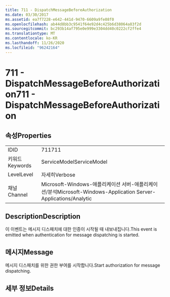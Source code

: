 ```yaml
---
title: 711 - DispatchMessageBeforeAuthorization
ms.date: 03/30/2017
ms.assetid: ea7f7228-e642-441d-9470-6609a9fe08f0
ms.openlocfilehash: ab44d8bb3c9541f64e92d4c425b6d38064a83f2d
ms.sourcegitcommit: bc293b14af795e0e999e3304dd40c0222cf2ffe4
ms.translationtype: MT
ms.contentlocale: ko-KR
ms.lasthandoff: 11/26/2020
ms.locfileid: "96242164"
---
```

# <a name="711---dispatchmessagebeforeauthorization"></a><span data-ttu-id="271b1-102">711 - DispatchMessageBeforeAuthorization</span><span class="sxs-lookup"><span data-stu-id="271b1-102">711 - DispatchMessageBeforeAuthorization</span></span>

## <a name="properties"></a><span data-ttu-id="271b1-103">속성</span><span class="sxs-lookup"><span data-stu-id="271b1-103">Properties</span></span>  
  
|||  
|-|-|  
|<span data-ttu-id="271b1-104">ID</span><span class="sxs-lookup"><span data-stu-id="271b1-104">ID</span></span>|<span data-ttu-id="271b1-105">711</span><span class="sxs-lookup"><span data-stu-id="271b1-105">711</span></span>|  
|<span data-ttu-id="271b1-106">키워드</span><span class="sxs-lookup"><span data-stu-id="271b1-106">Keywords</span></span>|<span data-ttu-id="271b1-107">ServiceModel</span><span class="sxs-lookup"><span data-stu-id="271b1-107">ServiceModel</span></span>|  
|<span data-ttu-id="271b1-108">Level</span><span class="sxs-lookup"><span data-stu-id="271b1-108">Level</span></span>|<span data-ttu-id="271b1-109">자세히</span><span class="sxs-lookup"><span data-stu-id="271b1-109">Verbose</span></span>|  
|<span data-ttu-id="271b1-110">채널</span><span class="sxs-lookup"><span data-stu-id="271b1-110">Channel</span></span>|<span data-ttu-id="271b1-111">Microsoft-Windows-애플리케이션 서버-애플리케이션/분석</span><span class="sxs-lookup"><span data-stu-id="271b1-111">Microsoft-Windows-Application Server-Applications/Analytic</span></span>|  
  
## <a name="description"></a><span data-ttu-id="271b1-112">Description</span><span class="sxs-lookup"><span data-stu-id="271b1-112">Description</span></span>  

 <span data-ttu-id="271b1-113">이 이벤트는 메시지 디스패치에 대한 인증이 시작될 때 내보내집니다.</span><span class="sxs-lookup"><span data-stu-id="271b1-113">This event is emitted when authentication for message dispatching is started.</span></span>  
  
## <a name="message"></a><span data-ttu-id="271b1-114">메시지</span><span class="sxs-lookup"><span data-stu-id="271b1-114">Message</span></span>  

 <span data-ttu-id="271b1-115">메시지 디스패치를 위한 권한 부여를 시작합니다.</span><span class="sxs-lookup"><span data-stu-id="271b1-115">Start authorization for message dispatching.</span></span>  
  
## <a name="details"></a><span data-ttu-id="271b1-116">세부 정보</span><span class="sxs-lookup"><span data-stu-id="271b1-116">Details</span></span>
